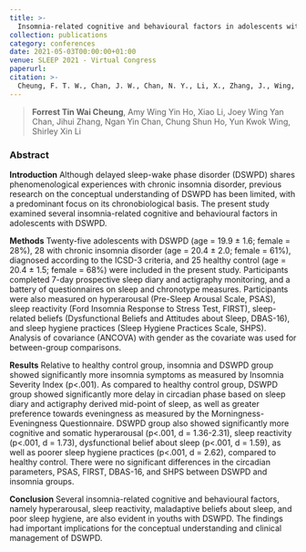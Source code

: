 ```yaml
---
title: >-
  Insomnia-related cognitive and behavioural factors in adolescents with delayed sleep-wake phase disorder. 
collection: publications
category: conferences
date: 2021-05-03T00:00:00+01:00
venue: SLEEP 2021 - Virtual Congress
paperurl:
citation: >-
  Cheung, F. T. W., Chan, J. W., Chan, N. Y., Li, X., Zhang, J., Wing, Y. K., & Li, S. X. (2021). Insomnia-related cognitive and behavioural factors in adolescents with delayed sleep-wake phase disorder. Sleep, 44(Supplement_2), A229-A230.
---
```

> **Forrest Tin Wai Cheung**, Amy Wing Yin Ho, Xiao Li, Joey Wing Yan Chan, Jihui Zhang, Ngan Yin Chan, Chung Shun Ho, Yun Kwok Wing, Shirley Xin Li

### Abstract

**Introduction** Although delayed sleep-wake phase disorder (DSWPD) shares phenomenological experiences with chronic insomnia disorder, previous research on the conceptual understanding of DSWPD has been limited, with a predominant focus on its chronobiological basis. The present study examined several insomnia-related cognitive and behavioural factors in adolescents with DSWPD. 

**Methods** Twenty-five adolescents with DSWPD (age = 19.9 ± 1.6; female = 28%), 28 with chronic insomnia disorder (age = 20.4 ± 2.0; female = 61%), diagnosed according to the ICSD-3 criteria, and 25 healthy control (age = 20.4 ± 1.5; female = 68%) were included in the present study. Participants completed 7-day prospective sleep diary and actigraphy monitoring, and a battery of questionnaires on sleep and chronotype measures. Participants were also measured on hyperarousal (Pre-Sleep Arousal Scale, PSAS), sleep reactivity (Ford Insomnia Response to Stress Test, FIRST), sleep-related beliefs (Dysfunctional Beliefs and Attitudes about Sleep, DBAS-16), and sleep hygiene practices (Sleep Hygiene Practices Scale, SHPS). Analysis of covariance (ANCOVA) with gender as the covariate was used for between-group comparisons.

**Results** Relative to healthy control group, insomnia and DSWPD group showed significantly more insomnia symptoms as measured by Insomnia Severity Index (p<.001). As compared to healthy control group, DSWPD group showed significantly more delay in circadian phase based on sleep diary and actigraphy derived mid-point of sleep, as well as greater preference towards eveningness as measured by the Morningness-Eveningness Questionnaire. DSWPD group also showed significantly more cognitive and somatic hyperarousal (p<.001, d = 1.36-2.31), sleep reactivity (p<.001, d = 1.73), dysfunctional belief about sleep (p<.001, d = 1.59), as well as poorer sleep hygiene practices (p<.001, d = 2.62), compared to healthy control. There were no significant differences in the circadian parameters, PSAS, FIRST, DBAS-16, and SHPS between DSWPD and insomnia groups. 

**Conclusion** Several insomnia-related cognitive and behavioural factors, namely hyperarousal, sleep reactivity, maladaptive beliefs about sleep, and poor sleep hygiene, are also evident in youths with DSWPD. The findings had important implications for the conceptual understanding and clinical management of DSWPD. 